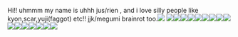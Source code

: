 Hi!! uhmmm my name is uhhh jus/rien , and i love silly people like kyon,scar,yuji(faggot) etc!! jjk/megumi brainrot too.![](https://i.pinimg.com/564x/84/0a/ae/840aae0dd2d1220543f26aeb38c4ed37.jpg)
![](https://i.pinimg.com/564x/73/71/4f/73714fd0a00796a50c5bda9bb2f173f6.jpg)![](https://i.pinimg.com/564x/8b/87/be/8b87be0c1c2c7d3f38b81c8d88249dad.jpg)![]((https://i.pinimg.com/564x/49/bd/20/49bd208fd21a19e6d4b90fe0e5f974d2.jpg)(https://i.pinimg.com/564x/44/e3/ad/44e3ad7d62371924f8f6fabdeeb30750.jpg))![](https://files.catbox.moe/zy67a6.webp)![](https://files.catbox.moe/zy67a6.webp)![](https://files.catbox.moe/zy67a6.webp)![](https://files.catbox.moe/zy67a6.webp)![](https://files.catbox.moe/zy67a6.webp)![](https://files.catbox.moe/zy67a6.webp)![](https://files.catbox.moe/zy67a6.webp)![](https://files.catbox.moe/zy67a6.webp)![](https://files.catbox.moe/zy67a6.webp)![](https://files.catbox.moe/zy67a6.webp)![](https://files.catbox.moe/zy67a6.webp)![](https://files.catbox.moe/zy67a6.webp)![](https://files.catbox.moe/zy67a6.webp)
